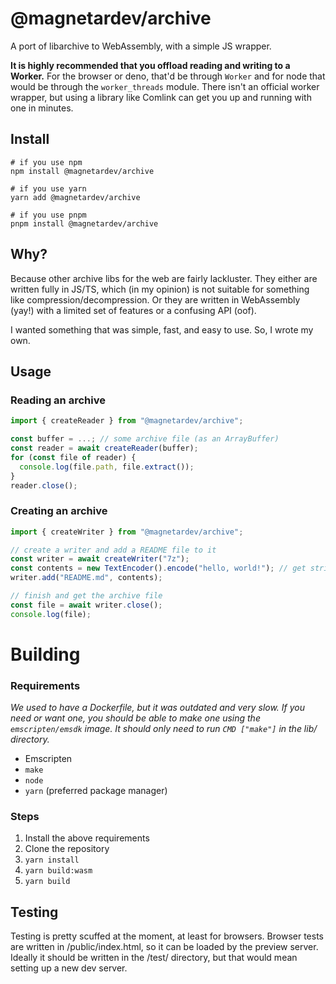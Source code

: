 # @magnetardev/archive

A port of libarchive to WebAssembly, with a simple JS wrapper.

**It is highly recommended that you offload reading and writing to a Worker.** For the browser or deno, that'd be through `Worker` and for node that would be through the `worker_threads` module. There isn't an official worker wrapper, but using a library like Comlink can get you up and running with one in minutes.

## Install

```shell
# if you use npm
npm install @magnetardev/archive

# if you use yarn
yarn add @magnetardev/archive

# if you use pnpm
pnpm install @magnetardev/archive
```

## Why?

Because other archive libs for the web are fairly lackluster. They either are written fully in JS/TS, which (in my opinion) is not suitable for something like compression/decompression. Or they are written in WebAssembly (yay!) with a limited set of features or a confusing API (oof).

I wanted something that was simple, fast, and easy to use. So, I wrote my own.

## Usage

### Reading an archive

```js
import { createReader } from "@magnetardev/archive";

const buffer = ...; // some archive file (as an ArrayBuffer)
const reader = await createReader(buffer);
for (const file of reader) {
  console.log(file.path, file.extract());
}
reader.close();
```

### Creating an archive

```js
import { createWriter } from "@magnetardev/archive";

// create a writer and add a README file to it
const writer = await createWriter("7z");
const contents = new TextEncoder().encode("hello, world!"); // get string as Uint8Array
writer.add("README.md", contents);

// finish and get the archive file
const file = await writer.close();
console.log(file);
```

# Building

### Requirements

_We used to have a Dockerfile, but it was outdated and very slow._
_If you need or want one, you should be able to make one using the `emscripten/emsdk` image._
_It should only need to run `CMD ["make"]` in the lib/ directory._

-   Emscripten
-   `make`
-   `node`
-   `yarn` (preferred package manager)

### Steps

1. Install the above requirements
2. Clone the repository
3. `yarn install`
4. `yarn build:wasm`
5. `yarn build`

## Testing

Testing is pretty scuffed at the moment, at least for browsers. Browser tests are written in /public/index.html, so it can be loaded by the preview server. Ideally it should be written in the /test/ directory, but that would mean setting up a new dev server.
